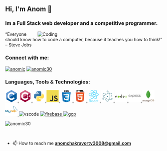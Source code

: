 ## Hi, I'm Anom 👋
### Im a Full Stack web developer and a competitive programmer.
<!--img align="right" alt="Coding" width="400" src="https://jps-werbung.de/images/loader.gif"-->
<!--<img align="right" alt="Coding" width="400" src="https://cliply.co/wp-content/uploads/2020/03/422003450_404_UFO_400px.gif">-->
<!--<img align="right" alt="Coding" width="400" src="https://www.animatedimages.org/data/media/34/animated-ufo-image-0041.gif">-->
<img align="right" alt="Coding" width="400" src="https://cdn.dribbble.com/users/1025838/screenshots/6220885/devguy3.gif">
“Everyone should know how to code a computer, because it teaches you how to think!” – Steve Jobs


<h3 align="left">Connect with me:</h3>
<p align="left">
<a href="https://linkedin.com/in/anomic" target="blank"><img align="center" src="https://raw.githubusercontent.com/rahuldkjain/github-profile-readme-generator/master/src/images/icons/Social/linked-in-alt.svg" alt="anomic" height="30" width="40" /></a>
<a href="https://www.codechef.com/users/anomic30" target="blank"><img align="center" src="https://cdn.jsdelivr.net/npm/simple-icons@3.1.0/icons/codechef.svg" alt="anomic30" height="30" width="40" /></a>
</p>

### Languages, Tools & Technologies:

<p align="left"> <a href="https://www.cprogramming.com/" target="_blank"> <img src="https://raw.githubusercontent.com/devicons/devicon/master/icons/c/c-original.svg" alt="c" width="40" height="40"/> </a> <a href="https://www.w3schools.com/cpp/" target="_blank"> <img src="https://raw.githubusercontent.com/devicons/devicon/master/icons/cplusplus/cplusplus-original.svg" alt="cplusplus" width="40" height="40"/> </a> </a> <a href="https://www.python.org" target="_blank"> <img src="https://raw.githubusercontent.com/devicons/devicon/master/icons/python/python-original.svg" alt="python" width="40" height="40"/> </a> <a href="https://developer.mozilla.org/en-US/docs/Web/JavaScript" target="_blank"> <img src="https://raw.githubusercontent.com/devicons/devicon/master/icons/javascript/javascript-original.svg" alt="javascript" width="40" height="40"/> </a>  <a href="https://www.w3schools.com/css/" target="_blank"> <img src="https://raw.githubusercontent.com/devicons/devicon/master/icons/css3/css3-original-wordmark.svg" alt="css3" width="40" height="40"/> </a> <a href="https://www.w3.org/html/" target="_blank"> <img src="https://raw.githubusercontent.com/devicons/devicon/master/icons/html5/html5-original-wordmark.svg" alt="html5" width="40" height="40"/> </a> <a href="https://reactjs.org/" target="_blank"> <img src="https://raw.githubusercontent.com/devicons/devicon/master/icons/react/react-original-wordmark.svg" alt="react" width="40" height="40"/> </a> </a> <a href="https://www.electronjs.org/" target="_blank"> <img src="https://raw.githubusercontent.com/devicons/devicon/master/icons/electron/electron-original.svg" alt="react" width="40" height="40"/> </a>  <a href="https://nodejs.org" target="_blank"> <img src="https://raw.githubusercontent.com/devicons/devicon/master/icons/nodejs/nodejs-original-wordmark.svg" alt="nodejs" width="40" height="40"/> </a>  <a href="https://expressjs.com" target="_blank"> <img src="https://raw.githubusercontent.com/devicons/devicon/master/icons/express/express-original-wordmark.svg" alt="express" width="40" height="40"/> </a> <a href="https://www.mongodb.com/" target="_blank"> <img src="https://raw.githubusercontent.com/devicons/devicon/master/icons/mongodb/mongodb-original-wordmark.svg" alt="mongodb" width="40" height="40"/> </a> <a href="https://www.mysql.com/" target="_blank"> <img src="https://raw.githubusercontent.com/devicons/devicon/master/icons/mysql/mysql-original-wordmark.svg" alt="mysql" width="40" height="40"/> </a> <a href="https://dotnet.microsoft.com/" target="_blank"> <a><img src="https://www.vectorlogo.zone/logos/visualstudio_code/visualstudio_code-icon.svg" alt="vscode" width="40" height="40"/> </a> <a href="https://firebase.google.com/" target="_blank"> <img src="https://www.vectorlogo.zone/logos/firebase/firebase-icon.svg" alt="firebase" width="40" height="40"/> </a> <a href="https://cloud.google.com" target="_blank"> <img src="https://www.vectorlogo.zone/logos/google_cloud/google_cloud-icon.svg" alt="gcp" width="40" height="40"/> </a> </p>

<p align="left"> <img src="https://komarev.com/ghpvc/?username=anomic30&label=Profile%20views&color=0e75b6&style=flat" alt="anomic30" /> </p>
<br />

- 📫 How to reach me <a href="https://mail.google.com/mail/?view=cm&fs=1&tf=1&to=anomchakravorty3008@gmail.com">**anomchakravorty3008@gmail.com**</a>
